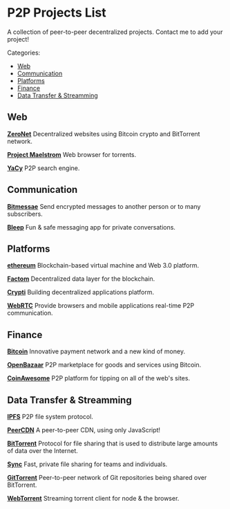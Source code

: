# P2P Projects List

A collection of peer-to-peer decentralized projects. Contact me to add your project!

Categories:

* [Web](#web)
* [Communication](#communication)
* [Platforms](#platforms)
* [Finance](#finance)
* [Data Transfer & Streamming](#data-transfer--streamming)





## Web

[**ZeroNet**](https://github.com/HelloZeroNet/ZeroNet)
Decentralized websites using Bitcoin crypto and BitTorrent network.

[**Project Maelstrom**](http://project-maelstrom.bittorrent.com/)
Web browser for torrents.

[**YaCy**](http://yacy.net/en/index.html)
P2P search engine.



## Communication

[**Bitmessae**](https://bitmessage.org/wiki/Main_Page)
Send encrypted messages to another person or to many subscribers.

[**Bleep**](http://www.bleep.pm/)
Fun & safe messaging app for private conversations.


## Platforms ##

[**ethereum**](https://www.ethereum.org/)
Blockchain-based virtual machine and Web 3.0 platform.

[**Factom**](http://factom.org/)
Decentralized data layer for the blockchain.

[**Crypti**](https://crypti.me/)
Building decentralized applications platform.

[**WebRTC**](http://www.webrtc.org/)
Provide browsers and mobile applications real-time P2P communication.


## Finance

[**Bitcoin**](https://bitcoin.org/en/)
Innovative payment network and a new kind of money.

[**OpenBazaar**](https://openbazaar.org/)
P2P marketplace for goods and services using Bitcoin.

[**CoinAwesome**](http://coinawesome.com/)
P2P platform for tipping on all of the web's sites.



## Data Transfer & Streamming

[**IPFS**](http://ipfs.io/)
P2P file system protocol.

[**PeerCDN**](http://peercdn.com)
A peer-to-peer CDN, using only JavaScript!


[**BitTorrent**](http://www.bittorrent.com/)
Protocol for file sharing that is used to distribute large amounts of data over the Internet.

[**Sync**](https://www.getsync.com/)
Fast, private file sharing for teams and individuals.

[**GitTorrent**](https://github.com/cjb/GitTorrent)
Peer-to-peer network of Git repositories being shared over BitTorrent.

[**WebTorrent**](https://github.com/feross/webtorrent)
Streaming torrent client for node & the browser.